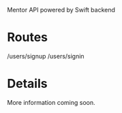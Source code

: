 Mentor API powered by Swift backend

# Routes #
 /users/signup
 /users/signin

# Details #
More information coming soon.
